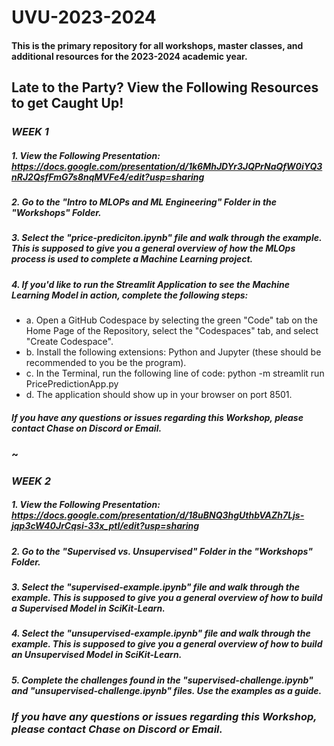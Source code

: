 # UVU-2023-2024

#### This is the primary repository for all workshops, master classes, and additional resources for the 2023-2024 academic year.
## **Late to the Party? View the Following Resources to get Caught Up!**
### *WEEK 1*
##### 1. View the Following Presentation: https://docs.google.com/presentation/d/1k6MhJDYr3JQPrNaQfW0iYQ3nRJ2QsfFmG7s8nqMVFe4/edit?usp=sharing
##### 2. Go to the "Intro to MLOPs and ML Engineering" Folder in the "Workshops" Folder.
##### 3. Select the "price-prediciton.ipynb" file and walk through the example. This is supposed to give you a general overview of how the MLOps process is used to complete a Machine Learning project.
##### 4. If you'd like to run the Streamlit Application to see the Machine Learning Model in action, complete the following steps:
- a. Open a GitHub Codespace by selecting the green "Code" tab on the Home Page of the Repository, select the "Codespaces" tab, and select "Create Codespace".
- b. Install the following extensions: Python and Jupyter (these should be recommended to you be the program).
- c. In the Terminal, run the following line of code: python -m streamlit run PricePredictionApp.py
- d. The application should show up in your browser on port 8501.
#### ***If you have any questions or issues regarding this Workshop, please contact Chase on Discord or Email.***
### ~
### *WEEK 2*
##### 1. View the Following Presentation: https://docs.google.com/presentation/d/18uBNQ3hgUthbVAZh7Ljs-jqp3cW40JrCqsi-33x_ptI/edit?usp=sharing
##### 2. Go to the "Supervised vs. Unsupervised" Folder in the "Workshops" Folder.
##### 3. Select the "supervised-example.ipynb" file and walk through the example. This is supposed to give you a general overview of how to build a Supervised Model in SciKit-Learn.
##### 4. Select the "unsupervised-example.ipynb" file and walk through the example. This is supposed to give you a general overview of how to build an Unsupervised Model in SciKit-Learn.
##### 5. Complete the challenges found in the "supervised-challenge.ipynb" and "unsupervised-challenge.ipynb" files. Use the examples as a guide.
### ***If you have any questions or issues regarding this Workshop, please contact Chase on Discord or Email.***
